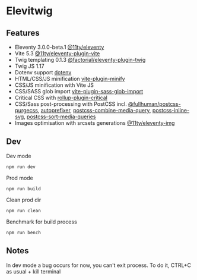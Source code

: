 # Elevitwig


## Features
- Eleventy 3.0.0-beta.1 [@11ty/eleventy](https://github.com/11ty/eleventy)
- Vite 5.3 [@11ty/eleventy-plugin-vite](https://github.com/11ty/eleventy-plugin-vite/tree/alpha)
- Twig templating 0.1.3 [@factorial/eleventy-plugin-twig](https://github.com/factorial-io/eleventy-plugin-twig)
- Twig JS 1.17
- Dotenv support [dotenv](https://github.com/motdotla/dotenv)
- HTML/CSS/JS minification [vite-plugin-minify](https://github.com/zhuweiyou/vite-plugin-minify)
- CSS/JS minification with Vite JS
- CSS/SASS glob import [vite-plugin-sass-glob-import](https://github.com/cmalven/vite-plugin-sass-glob-import)
- Critical CSS with [rollup-plugin-critical](https://github.com/nystudio107/rollup-plugin-critical)
- CSS/Sass post-processing with PostCSS incl. [@fullhuman/postcss-purgecss](https://github.com/FullHuman/postcss-purgecss), [autoprefixer](https://github.com/postcss/autoprefixer), [postcss-combine-media-query](https://github.com/SassNinja/postcss-combine-media-query), [postcss-inline-svg](https://github.com/TrySound/postcss-inline-svg), [postcss-sort-media-queries](https://github.com/yunusga/postcss-sort-media-queries)
- Images optimisation with srcsets generations [@11ty/eleventy-img](https://github.com/11ty/eleventy-img)


## Dev 
Dev mode
```shell
npm run dev
```
Prod mode
```shell
npm run build
```
Clean prod dir
```shell
npm run clean
```
Benchmark for build process
```shell
npm run bench
```

## Notes
In dev mode a bug occurs for now, you can't exit process. To do it, CTRL+C as usual + kill terminal
